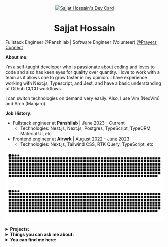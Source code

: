 <div align="center">
<!--  old one: <a  href="https://app.daily.dev/SajjatHossain"><img src="https://api.daily.dev/devcards/46694225e07d4e6ab2a89ebeb16cdb3c.png?r=bsw" width="400" alt="Sajjat Hossain's Dev Card"/></a> -->
  <a href="https://app.daily.dev/sajjathossain"><img src="https://api.daily.dev/devcards/v2/xfRn7cGHY.png?r=tck&type=wide" width="652" alt="Sajjat Hossain's Dev Card"/></a>
</div>
<h1 align="center">Sajjat Hossain</h1>

Fullstack Engineer @Panshilab | Software Engineer (Volunteer) [@Prayers Connect](https://prayersconnect.com)

**About me:**

I'm a self-taught developer who is passionate about coding and loves to code and also has keen eyes for quality over quantity.
I love to work with a team as it allows one to grow faster in my opinion. I have experience working with Next.js, Typescript, and Jest, and have a basic understanding of Github CI/CD workflows.

I can switch technologies on demand very easily. Also, I use Vim (NeoVim) and Arch (Manjaro).

**Job History:**
- Fullstack engineer at **Panshilab** | June 2023 - Current
  - Technologies: Nest.js, Next.js, Postgres, TypeScript, TypeORM, Material UI, etc
- Frontend engineer at **Airwrk** | August 2022 - June 2023
  - Technologies: Next.js, Tailwind CSS, RTK Query, TypeScript, etc

![github-contrib-snake](./github-contribution-grid-snake.svg#gh-light-mode-only)
![github-contrib-snake](./github-contribution-grid-snake-dark.svg#gh-dark-mode-only)

<details>
<summary><b>Projects:</b></summary>

- **Next Pokedex**

  Simple pokedex app using pokemon api

  - [Github](https://github.com/sajjathossain/next-pokedex)
  - [Live](https://next-pokemon.netlify.app/)

- **Svelte Calender**

  Calendar using svelte.js

  - [Github](https://github.com/sajjathossain/svelte-calendar)
  - [Live](https://svelte-minimal-calendar.netlify.app/)

</details>

<details>
<summary><b>Things you can ask me about:</b></summary>

- Next.js
- TypeScript
- SSG | SSR
- Redux Toolkit | Redux Toolkit Query | React Query
- Formik | Yup
- Jest
- Mono repo (Nx)

</details>

<details>
<summary><b>You can find me here:</b></summary>

- [Dev.to](https://dev.to/sajjathossain)
- [Facebook](https://facebook.com/sajjathossain.official)
- [LinkedIn](https://www.linkedin.com/in/sajjathossainofficial/)
- [Twitter](https://twitter.com/sajjat_hossain_)

</details>
